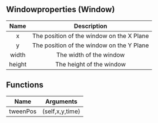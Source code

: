 ## Windowproperties (Window)
|  Name   |                         Description                          |
| :-----: | :----------------------------------------------------------: |
|  x  | The position of the window on the X Plane |
|  y   | The position of the window on the Y Plane|
|  width  | The width of the window  |
|  height   | The height of the window |
## Functions
|  Name   |                         Arguments                            |
| :-----: | :----------------------------------------------------------: |
|  tweenPos | (self,x,y,time) |
